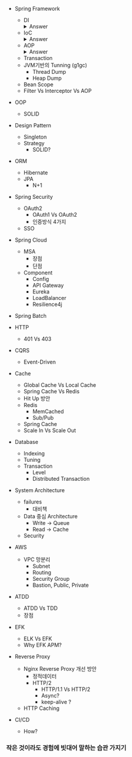 - Spring Framework
  - DI
    <details>
    <summary>Answer</summary>
    - 의존성 주입 (Dependency Injection) <br/>
    - 객체를 직접 생성하지 않고 외부에서 주입하는 방식 <br/>
    - 외부(IoC 컨테이너)에 생성된 Bean을 주입함
    </details>
  - IoC
    <details>
    <summary>Answer</summary>
    - 제어의 역전 (Inversion of Control) <br/>
    - 프로그램의 제어를 개발자가 직접하는 것이 아니라 Framework에서 결정 <br/>
    - 의존을 역전 시켜 객체 간의 결합도를 줄이고 유연한 코드를 작성 가
    </details>
  - AOP
    <details>
    <summary>Answer</summary>
    - 관점 지향 프로그래밍 (Aspect Oriented Programming) <br/>
    - 공통 모듈을 코드 밖에서 필요한 시점에 비즈니스 로직에 삽입하여 실행 <br/>
    - Spring AOP는 프록시 패턴 기반의 구현체로 타겟 객체를 프록시로 만들어서 제공하며 프록시가 객체의 호출을 가로챈 다음 공통 모듈을 수행하고 타겟의 로직을 호출함 (반대로 가능) <br/>
    - Logging과 Transaction과 같이 중복적으로 발생하는 코드의 재사용과 효율적인 유지보수 가능
    </details>
  - Transaction
  - JVM기반의 Tunning (g1gc)
    - Thread Dump
    - Heap Dump
  - Bean Scope
  - Filter Vs Interceptor Vs AOP
  
- OOP
  - SOLID

- Design Pattern
  - Singleton
  - Strategy
    - SOLID?

- ORM
  - Hibernate
  - JPA
    - N+1

- Spring Security
  - OAuth2
    - OAuth1 Vs OAuth2
    - 인증방식 4가지
  - SSO

- Spring Cloud
  - MSA
    - 장점
    - 단점
  - Component
    - Config
    - API Gateway
    - Eureka
    - LoadBalancer
    - Resilience4j
  
- Spring Batch

- HTTP
  - 401 Vs 403

- CQRS
  - Event-Driven

- Cache
  - Global Cache Vs Local Cache
  - Spring Cache Vs Redis
  - Hit Up 방안
  - Redis
    - MemCached
    - Sub/Pub
  - Spring Cache
  - Scale In Vs Scale Out

- Database
  - Indexing
  - Tuning
  - Transaction
    - Level
    - Distributed Transaction

- System Architecture
  - failures
    - 대비책
  - Data 중심 Architecture
    - Write -> Queue
    - Read -> Cache
  - Security

- AWS
  - VPC 망분리
    - Subnet
    - Routing
    - Security Group  
    - Bastion, Public, Private

- ATDD
  - ATDD Vs TDD
  - 장점

- EFK
  - ELK Vs EFK
  - Why EFK APM?

- Reverse Proxy
  - Nginx Reverse Proxy 개선 방안
    - 정적데이터
    - HTTP/2
      - HTTP/1.1 Vs HTTP/2
      - Async?  
      - keep-alive ?
  - HTTP Caching

- CI/CD
  - How?

### 작은 것이라도 경험에 빗대어 말하는 습관 가지기
